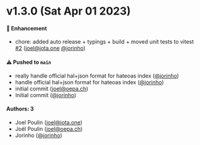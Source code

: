 # v1.3.0 (Sat Apr 01 2023)

#### 🚀 Enhancement

- chore: added auto release + typings + build + moved unit tests to vitest [#2](https://github.com/jota-one/hateoas-parser/pull/2) (joel@jota.one [@jorinho](https://github.com/jorinho))

#### ⚠️ Pushed to `main`

- really handle official hal+json format for hateoas index ([@jorinho](https://github.com/jorinho))
- handle official hal+json format for hateoas index ([@jorinho](https://github.com/jorinho))
- initial commit (joel@oepa.ch)
- Initial commit ([@jorinho](https://github.com/jorinho))

#### Authors: 3

- Joel Poulin (joel@jota.one)
- Joël Poulin (joel@oepa.ch)
- Jorinho ([@jorinho](https://github.com/jorinho))
